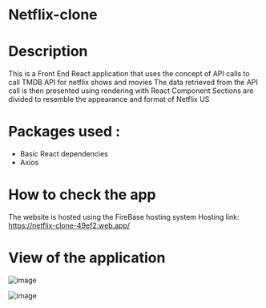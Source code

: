 # Netflix-clone 

# Description
This is a Front End React application that uses the concept of API calls to call TMDB API for netflix shows and movies
The data retrieved from the API call is then presented using rendering with React Component
Sections are divided to resemble the appearance and format of Netflix US

# Packages used :
* Basic React dependencies
* Axios
  
# How to check the app
The website is hosted using the FireBase hosting system
Hosting link: https://netflix-clone-49ef2.web.app/

# View of the application
![image](https://github.com/hrishabh08/netflix-clone1/assets/76394992/22ec1c1e-c9a4-4869-9cd3-550f04a3ba34)


![image](https://github.com/hrishabh08/netflix-clone1/assets/76394992/4ce74e7f-c497-4b60-a64c-aec069c8f30a)
